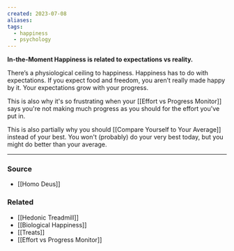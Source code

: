 ```yaml
---
created: 2023-07-08
aliases: 
tags:
  - happiness
  - psychology
---
```

**In-the-Moment Happiness is related to expectations vs reality.**

There’s a physiological ceiling to happiness. Happiness has to do with expectations. If you expect food and freedom, you aren’t really made happy by it. Your expectations grow with your progress.

This is also why it's so frustrating when your [[Effort vs Progress Monitor]] says you're not making much progress as you should for the effort you've put in.

This is also partially why you should [[Compare Yourself to Your Average]] instead of your best. You won't (probably) do your very best today, but you might do better than your average.

---

### Source
- [[Homo Deus]]

### Related
- [[Hedonic Treadmill]]
- [[Biological Happiness]]
- [[Treats]]
- [[Effort vs Progress Monitor]]
